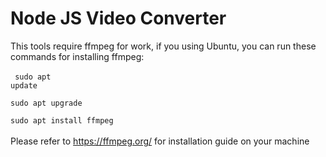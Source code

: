 # Node JS Video Converter 


This tools require ffmpeg for work, if you using Ubuntu, you can run these commands for installing ffmpeg:
<br>
<br>
<code>
    sudo apt update \
    sudo apt upgrade \
    sudo apt install ffmpeg
</code>
<br>
<br>
Please refer to https://ffmpeg.org/ for installation guide on your machine

